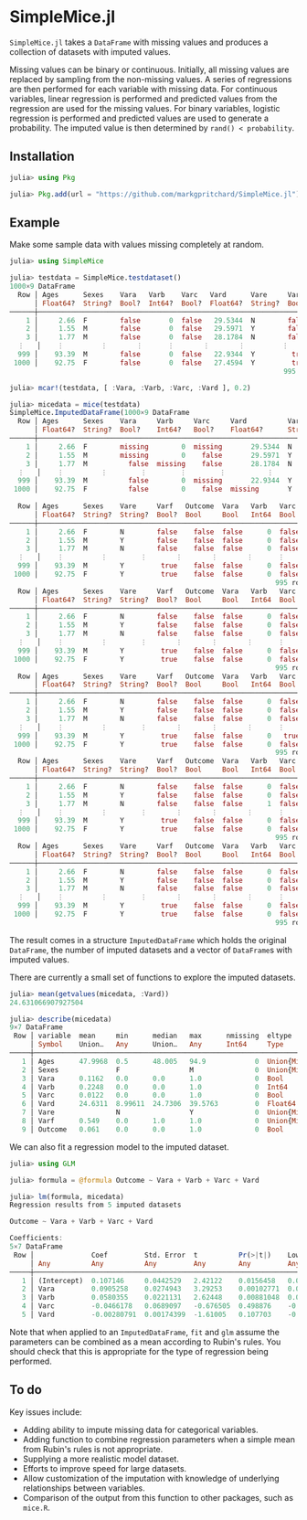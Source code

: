 # SimpleMice.jl

`SimpleMice.jl` takes a `DataFrame` with missing values and produces a collection of datasets with imputed values.

Missing values can be binary or continuous. Initially, all missing values are replaced by sampling from the non-missing values. A series of regressions are then performed for each variable with missing data. For continuous variables, linear regression is performed and predicted values from the regression are used for the missing values. For binary variables, logistic regression is performed and predicted values are used to generate a probability. The imputed value is then determined by `rand() < probability`.

## Installation
```julia
julia> using Pkg

julia> Pkg.add(url = "https://github.com/markgpritchard/SimpleMice.jl")
```

## Example 
Make some sample data with values missing completely at random.
```julia
julia> using SimpleMice

julia> testdata = SimpleMice.testdataset()
1000×9 DataFrame
  Row │ Ages      Sexes    Vara   Varb    Varc   Vard      Vare     Varf   Outcome 
      │ Float64?  String?  Bool?  Int64?  Bool?  Float64?  String?  Bool?  Bool    
──────┼────────────────────────────────────────────────────────────────────────────
    1 │     2.66  F        false       0  false   29.5344  N        false    false
    2 │     1.55  M        false       0  false   29.5971  Y        false    false
    3 │     1.77  M        false       0  false   28.1784  N        false    false
  ⋮   │    ⋮         ⋮       ⋮      ⋮       ⋮       ⋮         ⋮       ⋮       ⋮
  999 │    93.39  M        false       0  false   22.9344  Y         true    false
 1000 │    92.75  F        false       0  false   27.4594  Y         true    false
                                                                   995 rows omitted

julia> mcar!(testdata, [ :Vara, :Varb, :Varc, :Vard ], 0.2)

julia> micedata = mice(testdata)
SimpleMice.ImputedDataFrame(1000×9 DataFrame
  Row │ Ages      Sexes    Vara     Varb     Varc     Vard          Vare     Varf   Outcome 
      │ Float64?  String?  Bool?    Int64?   Bool?    Float64?      String?  Bool?  Bool    
──────┼─────────────────────────────────────────────────────────────────────────────────────
    1 │     2.66  F        missing        0  missing       29.5344  N        false    false
    2 │     1.55  M        missing        0    false       29.5971  Y        false    false
    3 │     1.77  M          false  missing    false       28.1784  N        false    false
  ⋮   │    ⋮         ⋮        ⋮        ⋮        ⋮          ⋮           ⋮       ⋮       ⋮
  999 │    93.39  M          false        0  missing       22.9344  Y         true    false
 1000 │    92.75  F          false        0    false  missing       Y         true    false
                                                                            995 rows omitted, 5, DataFrames.DataFrame[1000×9 DataFrame
  Row │ Ages      Sexes    Vare     Varf   Outcome  Vara   Varb   Varc   Vard    
      │ Float64?  String?  String?  Bool?  Bool     Bool   Int64  Bool   Float64 
──────┼──────────────────────────────────────────────────────────────────────────
    1 │     2.66  F        N        false    false  false      0  false  29.5344
    2 │     1.55  M        Y        false    false  false      0  false  29.5971
    3 │     1.77  M        N        false    false  false      0  false  28.1784
  ⋮   │    ⋮         ⋮        ⋮       ⋮       ⋮       ⋮      ⋮      ⋮       ⋮
  999 │    93.39  M        Y         true    false  false      0  false  22.9344
 1000 │    92.75  F        Y         true    false  false      0  false  24.8777
                                                                 995 rows omitted, 1000×9 DataFrame
  Row │ Ages      Sexes    Vare     Varf   Outcome  Vara   Varb   Varc   Vard    
      │ Float64?  String?  String?  Bool?  Bool     Bool   Int64  Bool   Float64 
──────┼──────────────────────────────────────────────────────────────────────────
    1 │     2.66  F        N        false    false  false      0  false  29.5344
    2 │     1.55  M        Y        false    false  false      0  false  29.5971
    3 │     1.77  M        N        false    false  false      0  false  28.1784
  ⋮   │    ⋮         ⋮        ⋮       ⋮       ⋮       ⋮      ⋮      ⋮       ⋮
  999 │    93.39  M        Y         true    false  false      0  false  22.9344
 1000 │    92.75  F        Y         true    false  false      0  false  24.8326
                                                                 995 rows omitted, 1000×9 DataFrame
  Row │ Ages      Sexes    Vare     Varf   Outcome  Vara   Varb   Varc   Vard    
      │ Float64?  String?  String?  Bool?  Bool     Bool   Int64  Bool   Float64 
──────┼──────────────────────────────────────────────────────────────────────────
    1 │     2.66  F        N        false    false  false      0  false  29.5344
    2 │     1.55  M        Y        false    false  false      0  false  29.5971
    3 │     1.77  M        N        false    false  false      0  false  28.1784
  ⋮   │    ⋮         ⋮        ⋮       ⋮       ⋮       ⋮      ⋮      ⋮       ⋮
  999 │    93.39  M        Y         true    false  false      0   true  22.9344
 1000 │    92.75  F        Y         true    false  false      0  false  24.9394
                                                                 995 rows omitted, 1000×9 DataFrame
  Row │ Ages      Sexes    Vare     Varf   Outcome  Vara   Varb   Varc   Vard    
      │ Float64?  String?  String?  Bool?  Bool     Bool   Int64  Bool   Float64 
──────┼──────────────────────────────────────────────────────────────────────────
    1 │     2.66  F        N        false    false  false      0  false  29.5344
    2 │     1.55  M        Y        false    false  false      0  false  29.5971
    3 │     1.77  M        N        false    false  false      1  false  28.1784
  ⋮   │    ⋮         ⋮        ⋮       ⋮       ⋮       ⋮      ⋮      ⋮       ⋮
  999 │    93.39  M        Y         true    false  false      0  false  22.9344
 1000 │    92.75  F        Y         true    false  false      0  false  24.9713
                                                                 995 rows omitted, 1000×9 DataFrame
  Row │ Ages      Sexes    Vare     Varf   Outcome  Vara   Varb   Varc   Vard    
      │ Float64?  String?  String?  Bool?  Bool     Bool   Int64  Bool   Float64 
──────┼──────────────────────────────────────────────────────────────────────────
    1 │     2.66  F        N        false    false  false      0  false  29.5344
    2 │     1.55  M        Y        false    false  false      0  false  29.5971
    3 │     1.77  M        N        false    false  false      0  false  28.1784
  ⋮   │    ⋮         ⋮        ⋮       ⋮       ⋮       ⋮      ⋮      ⋮       ⋮
  999 │    93.39  M        Y         true    false  false      0  false  22.9344
 1000 │    92.75  F        Y         true    false  false      0  false  24.9762
                                                                 995 rows omitted])
```

The result comes in a structure `ImputedDataFrame` which holds the original `DataFrame`, the number of imputed datasets and a vector of `DataFrame`s with imputed values.

There are currently a small set of functions to explore the imputed datasets.
```julia
julia> mean(getvalues(micedata, :Vard))
24.631066907927504

julia> describe(micedata)
9×7 DataFrame
 Row │ variable  mean     min      median   max      nmissing  eltype
     │ Symbol    Union…   Any      Union…   Any      Int64     Type
─────┼─────────────────────────────────────────────────────────────────────────────────
   1 │ Ages      47.9968  0.5      48.005   94.9            0  Union{Missing, Float64} 
   2 │ Sexes              F                 M               0  Union{Missing, String}  
   3 │ Vara      0.1162   0.0      0.0      1.0             0  Bool
   4 │ Varb      0.2248   0.0      0.0      1.0             0  Int64
   5 │ Varc      0.0122   0.0      0.0      1.0             0  Bool
   6 │ Vard      24.6311  8.99611  24.7306  39.5763         0  Float64
   7 │ Vare               N                 Y               0  Union{Missing, String}  
   8 │ Varf      0.549    0.0      1.0      1.0             0  Union{Missing, Bool}    
   9 │ Outcome   0.061    0.0      0.0      1.0             0  Bool
```

We can also fit a regression model to the imputed dataset.
```julia
julia> using GLM

julia> formula = @formula Outcome ~ Vara + Varb + Varc + Vard

julia> lm(formula, micedata)
Regression results from 5 imputed datasets

Outcome ~ Vara + Varb + Varc + Vard

Coefficients:
5×7 DataFrame
 Row │              Coef         Std. Error  t          Pr(>|t|)    Lower 95%    Upper 95%   
     │ Any          Any          Any         Any        Any         Any          Any
─────┼───────────────────────────────────────────────────────────────────────────────────────
   1 │ (Intercept)  0.107146     0.0442529   2.42122    0.0156458   0.0203067    0.193985
   2 │ Vara         0.0905258    0.0274943   3.29253    0.00102771  0.0365726    0.144479
   3 │ Varb         0.0580355    0.0221131   2.62448    0.00881048  0.014642     0.101429
   4 │ Varc         -0.0466178   0.0689097   -0.676505  0.498876    -0.181842    0.0886065
   5 │ Vard         -0.00280791  0.00174399  -1.61005   0.107703    -0.00623022  0.000614397
```

Note that when applied to an `ImputedDataFrame`, `fit` and `glm` assume the parameters can be combined as a mean according to Rubin's rules. You should check that this is appropriate for the type of regression being performed.

## To do
Key issues include:
* Adding ability to impute missing data for categorical variables.
* Adding function to combine regression parameters when a simple mean from Rubin's rules is not appropriate.
* Supplying a more realistic model dataset.
* Efforts to improve speed for large datasets.
* Allow customization of the imputation with knowledge of underlying relationships between variables.
* Comparison of the output from this function to other packages, such as `mice.R`.
